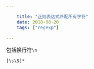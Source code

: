 ```yaml
---

    title: "正则表达式匹配所有字符"
    date: 2018-08-20
    tags: ["regexp"]

---
```

包括换行符`\n`
```regexp
[\s\S]*
```